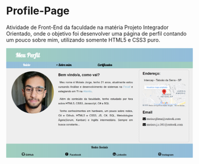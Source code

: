 # Profile-Page
Atividade de Front-End da faculdade na matéria Projeto Integrador Orientado, onde o objetivo foi desenvolver uma página de perfil contando um pouco sobre mim, utilizando somente HTML5 e CSS3 puro.

<a href="https://moisesjlima.github.io/Profile-Page/"><img src="img/Profile-Page.png" alt="my-profile" width="800px"></a>
